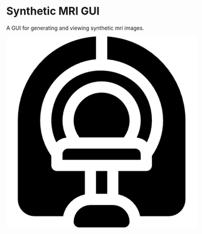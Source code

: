 # Synthetic MRI GUI 

A GUI for generating and viewing synthetic mri images. 





![MRI Icon](icon.png)
